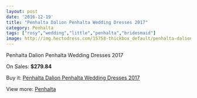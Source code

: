```yaml
---
layout: post
date: '2016-12-19'
title: "Penhalta Dalion Penhalta Wedding Dresses 2017"
category: Penhalta
tags: ["rosy","wedding","little","penhalta","bridesmaid"]
image: http://img.hectodress.com/15758-thickbox_default/penhalta-dalion-penhalta-wedding-dresses-2013.jpg
---
```

Penhalta Dalion Penhalta Wedding Dresses 2017

On Sales: **$279.84**
<a href="https://www.hectodress.com/penhalta/7708-penhalta-dalion-penhalta-wedding-dresses-2013.html"><amp-img layout="responsive" width="600" height="600" src="//img.hectodress.com/15758-thickbox_default/penhalta-dalion-penhalta-wedding-dresses-2013.jpg" alt="Penhalta Dalion Penhalta Wedding Dresses 2017 0" /></a>
<a href="https://www.hectodress.com/penhalta/7708-penhalta-dalion-penhalta-wedding-dresses-2013.html"><amp-img layout="responsive" width="600" height="600" src="//img.hectodress.com/15760-thickbox_default/penhalta-dalion-penhalta-wedding-dresses-2013.jpg" alt="Penhalta Dalion Penhalta Wedding Dresses 2017 1" /></a>
<a href="https://www.hectodress.com/penhalta/7708-penhalta-dalion-penhalta-wedding-dresses-2013.html"><amp-img layout="responsive" width="600" height="600" src="//img.hectodress.com/15759-thickbox_default/penhalta-dalion-penhalta-wedding-dresses-2013.jpg" alt="Penhalta Dalion Penhalta Wedding Dresses 2017 2" /></a>

Buy it: [Penhalta Dalion Penhalta Wedding Dresses 2017](https://www.hectodress.com/penhalta/7708-penhalta-dalion-penhalta-wedding-dresses-2013.html "Penhalta Dalion Penhalta Wedding Dresses 2017")

View more: [Penhalta](https://www.hectodress.com/135-penhalta "Penhalta")